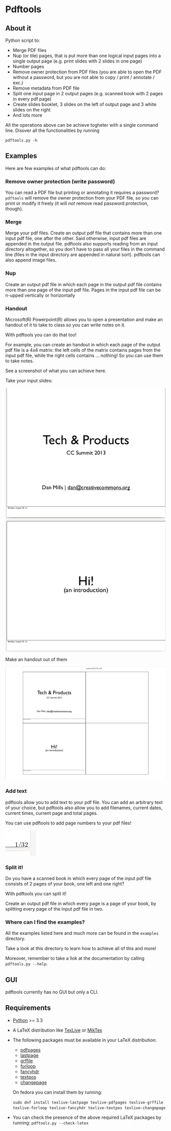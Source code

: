 # Pdftools

## About it
Python script to:

* Merge PDF files
* Nup (or tile) pages, that is put more than one logical input pages into a single output page (e.g. print slides with 2 slides in one page)
* Number pages
* Remove owner protection from PDF files (you are able to open the PDF without a password, but you are not able to copy / print / annotate / exc.)
* Remove metadata from PDF file
* Split one input page in 2 output pages (e.g. scanned book with 2 pages in every pdf page)
* Create slides booklet, 3 slides on the left of output page and 3 white slides on the right
* And lots more

All the operations above can be achieve togheter with a single command line.
Disover all the functionalities by running

	pdftools.py -h

## Examples
Here are few examples of what pdftools can do:

### Remove owner protection (write password)

You can read a PDF file but printing or annotating it requires a password?
`pdftools` will remove the owner protection from your PDF file, so you can print or modify it freely (it will _not_ remove read password protection, though).

### Merge

Merge your pdf files. Create an output pdf file that contains more than one input pdf file, one after the other. Said otherwise, input pdf files are appended in the output file. pdftools also supports reading from an input directory altogether, so you don't have to pass all your files in the command line (files in the input directory are appended in natural sort). pdftools can also append image files.

### Nup

Create an output pdf file in which each page in the output pdf file contains more than one page of the input pdf file. Pages in the input pdf file can be n-upped vertically or horizontally

### Handout

Microsoft(R) Powerpoint(R) allows you to open a presentation and make an handout of it to take to class so you can write notes on it.

With pdftools you can do that too! 

For example, you can create an handout in which each page of the output pdf file is a 4x4 matrix: the left cells of the matrix contains pages from the input pdf file, while the right cells contains ... nothing! So you can use them to take notes.

See a screenshot of what you can achieve here.

Take your input slides:

![Input slides](./screenshots/slides.png)

Make an handout out of them

![Handout 2x2](./screenshots/handout2x2.png)

### Add text

pdftools allow you to add text to your pdf file. You can add an arbitrary text of your choice, but pdftools also allow you to add filenames, current dates, current times, current page and total pages.

You can use pdftools to add page numbers to your pdf files!

![Page numbers](./screenshots/pagenumbers.png)

### Split it!

Do you have a scanned book in which every page of the input pdf file consists of 2 pages of your book, one left and one right?

With pdftools you can split it!

Create an output pdf file in which every page is a page of your book, by splitting every page of the input pdf file in two.

### Where can I find the examples?

All the examples listed here and much more can be found in the `examples` directory.

Take a look at this directory to learn how to achieve all of this and more!

Moreover, remember to take a llok at the documentation by calling `pdftools.py --help`.

## GUI

pdftools currently has no GUI but only a CLI.

## Requirements

* [Python](https://www.python.org/) >= 3.3
* A LaTeX distribution like [TexLive](https://www.tug.org/texlive/) or [MikTex](http://miktex.org/)
* The following packages must be available in your LaTeX distribution:
    * [pdfpages](https://www.ctan.org/pkg/pdfpages?lang=en)
    * [lastpage](https://www.ctan.org/pkg/lastpage)
    * [grffile](https://www.ctan.org/pkg/grffile)
    * [forloop](https://www.ctan.org/pkg/forloop)
    * [fancyhdr](https://www.ctan.org/pkg/fancyhdr?lang=en)
    * [textpos](https://www.ctan.org/pkg/textpos)
    * [changepage](https://www.ctan.org/pkg/changepage)

    On fedora you can install them by running:

    `sudo dnf install texlive-lastpage texlive-pdfpages texlive-grffile texlive-forloop texlive-fancyhdr texlive-textpos texlive-changepage`

* You can check the presence of the above required LaTeX packages by running:
    `pdftools.py --check-latex`
